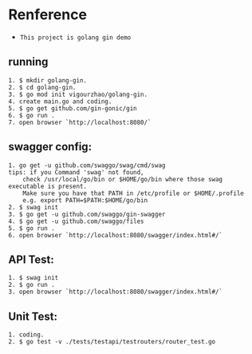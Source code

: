 # **Renference**

- `This project is golang gin demo`

## running
    1. $ mkdir golang-gin.
    2. $ cd golang-gin.
    3. $ go mod init vigourzhao/golang-gin.
    4. create main.go and coding.
    5. $ go get github.com/gin-gonic/gin
    6. $ go run .
    7. open browser `http://localhost:8080/`

## swagger config:
    1. go get -u github.com/swaggo/swag/cmd/swag
    tips: if you Command 'swag' not found, 
        check /usr/local/go/bin or $HOME/go/bin where those swag executable is present.
        Make sure you have that PATH in /etc/profile or $HOME/.profile
        e.g. export PATH=$PATH:$HOME/go/bin
    2. $ swag init
    3. $ go get -u github.com/swaggo/gin-swagger
    4. $ go get -u github.com/swaggo/files
    5. $ go run .
    6. open browser `http://localhost:8080/swagger/index.html#/`

## API Test:
    1. $ swag init
    2. $ go run .
    3. open browser `http://localhost:8080/swagger/index.html#/`

## Unit Test:
    1. coding.
    2. $ go test -v ./tests/testapi/testrouters/router_test.go
